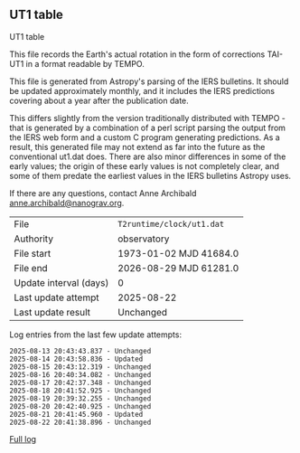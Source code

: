 
## UT1 table

UT1 table

This file records the Earth's actual rotation in the form of
corrections TAI-UT1 in a format readable by TEMPO.

This file is generated from Astropy's parsing of the IERS
bulletins. It should be updated approximately monthly, and it
includes the IERS predictions covering about a year after the
publication date.

This differs slightly from the version traditionally distributed
with TEMPO - that is generated by a combination of a perl script
parsing the output from the IERS web form and a custom C program
generating predictions. As a result, this generated file may not
extend as far into the future as the conventional ut1.dat does.
There are also minor differences in some of the early values; the
origin of these early values is not completely clear, and some of
them predate the earliest values in the IERS bulletins Astropy uses.

If there are any questions, contact Anne Archibald
<anne.archibald@nanograv.org>.

|     |     |
|:--- |:--- |
| File | `T2runtime/clock/ut1.dat` |
| Authority | observatory |
| File start | 1973-01-02 MJD 41684.0 |
| File end | 2026-08-29 MJD 61281.0 |
| Update interval (days) | 0 |
| Last update attempt | 2025-08-22 |
| Last update result | Unchanged |

Log entries from the last few update attempts:
```
2025-08-13 20:43:43.837 - Unchanged
2025-08-14 20:43:58.836 - Updated
2025-08-15 20:43:12.319 - Unchanged
2025-08-16 20:40:34.082 - Unchanged
2025-08-17 20:42:37.348 - Unchanged
2025-08-18 20:41:52.925 - Unchanged
2025-08-19 20:39:32.255 - Unchanged
2025-08-20 20:42:40.925 - Unchanged
2025-08-21 20:41:45.960 - Updated
2025-08-22 20:41:38.896 - Unchanged
```
[Full log](https://raw.githubusercontent.com/ipta/pulsar-clock-corrections/main/log/T2runtime/clock/ut1.dat.log)
